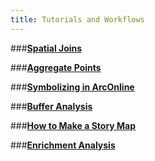 ```yaml
---
title: Tutorials and Workflows
---
```


###[**Spatial Joins**](https://doc.arcgis.com/en/arcgis-online/analyze/join-features.htm)

###[**Aggregate Points**](https://doc.arcgis.com/en/arcgis-online/analyze/aggregate-points.htm)

###[**Symbolizing in ArcOnline**](https://learn.arcgis.com/en/projects/design-symbology-for-a-thematic-map/arcgis-online/)

###[**Buffer Analysis**](https://doc.arcgis.com/en/arcgis-online/analyze/create-buffers.htm)

###[**How to Make a Story Map**](https://storymaps-classic.arcgis.com/en/how-to/)

###[**Enrichment Analysis**](https://doc.arcgis.com/en/arcgis-online/analyze/enrich-layer.htm)
